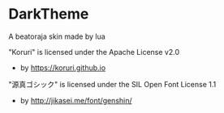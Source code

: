 # DarkTheme
A beatoraja skin made by lua


"Koruri" is licensed under the Apache License v2.0
 * by https://koruri.github.io

"源真ゴシック" is licensed under the SIL Open Font License 1.1
* by http://jikasei.me/font/genshin/
